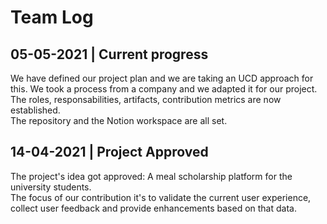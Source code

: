 # Team Log

## 05-05-2021 | Current progress
We have defined our project plan and we are taking an UCD approach for this. We took a process from a company and we adapted it for our project.  
The roles, responsabilities, artifacts, contribution metrics are now established.  
The repository and the Notion workspace are all set.  

## 14-04-2021 | Project Approved
The project's idea got approved: A meal scholarship platform for the university students.  
The focus of our contribution it's to validate the current user experience, collect user feedback and provide enhancements based on that data.
